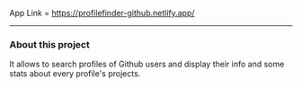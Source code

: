 App Link = https://profilefinder-github.netlify.app/

------------

### About this project
It allows to search profiles of Github users and display their info and some stats about every profile's projects.


